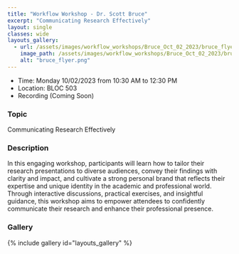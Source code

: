 ```yaml
---
title: "Workflow Workshop - Dr. Scott Bruce"
excerpt: "Communicating Research Effectively"
layout: single
classes: wide
layouts_gallery:
  - url: /assets/images/workflow_workshops/Bruce_Oct_02_2023/bruce_flyer.png
    image_path: /assets/images/workflow_workshops/Bruce_Oct_02_2023/bruce_flyer.png
    alt: "bruce_flyer.png"
---
```


- Time: Monday 10/02/2023 from 10:30 AM to 12:30 PM
- Location: BLOC 503
- Recording (Coming Soon)

### Topic

Communicating Research Effectively

### Description


In this engaging workshop, participants will learn how to tailor their research presentations to diverse audiences, convey their findings with clarity and impact, and cultivate a strong personal brand that reflects their expertise and unique identity in the academic and professional world. Through interactive discussions, practical exercises, and insightful guidance, this workshop aims to empower attendees to confidently communicate their research and enhance their professional presence.

### Gallery 

{% include gallery id="layouts_gallery" %}
